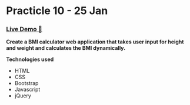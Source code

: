 # Practicle 10 - 25 Jan

### [Live Demo 🚀](https://tushar0761.github.io/Cybercom/Practicle_9_23-1/)

**Create a BMI calculator web application that takes user input for height and weight and calculates the BMI dynamically.**

**Technologies used**

- HTML
- CSS
- Bootstrap
- Javascript
- jQuery
